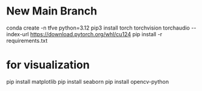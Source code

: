 # New Main Branch
conda create -n tfve python=3.12
pip3 install torch torchvision torchaudio --index-url https://download.pytorch.org/whl/cu124
pip install -r requirements.txt

# for visualization
pip install matplotlib
pip install seaborn
pip install opencv-python